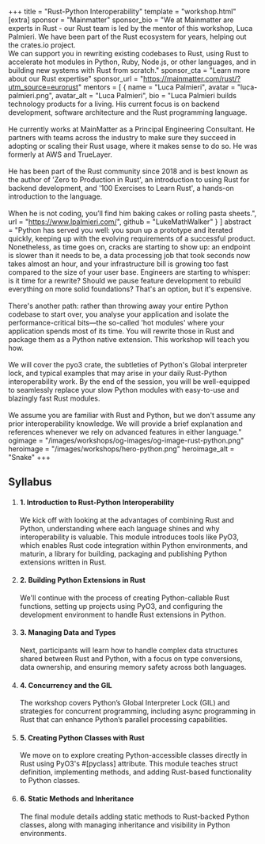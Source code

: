 +++
title = "Rust-Python Inter&shy;operability"
template = "workshop.html"
[extra]
  sponsor = "Mainmatter"
  sponsor_bio = "We at Mainmatter are experts in Rust - our Rust team is led by the mentor of this workshop, Luca Palmieri. We have been part of the Rust ecosystem for years, helping out the crates.io project. <br />We can support you in rewriting existing codebases to Rust, using Rust to accelerate hot modules in Python, Ruby, Node.js, or other languages, and in building new systems with Rust from scratch."
  sponsor_cta = "Learn more about our Rust expertise"
  sponsor_url = "https://mainmatter.com/rust/?utm_source=eurorust"
  mentors = [
    { name = "Luca Palmieri", avatar = "luca-palmieri.png", avatar_alt = "Luca Palmieri",  bio = "Luca Palmieri builds technology products for a living. His current focus is on backend development, software architecture and the Rust programming language.<br /><br />He currently works at MainMatter as a Principal Engineering Consultant. He partners with teams across the industry to make sure they succeed in adopting or scaling their Rust usage, where it makes sense to do so. He was formerly at AWS and TrueLayer.<br /><br />He has been part of the Rust community since 2018 and is best known as the author of 'Zero to Production in Rust', an introduction to using Rust for backend development, and '100 Exercises to Learn Rust', a hands-on introduction to the language.<br /><br />When he is not coding, you’ll find him baking cakes or rolling pasta sheets.",  url = "https://www.lpalmieri.com/",  github = "LukeMathWalker" }
  ]
  abstract = "Python has served you well: you spun up a prototype and iterated quickly, keeping up with the evolving requirements of a successful product. Nonetheless, as time goes on, cracks are starting to show up: an endpoint is slower than it needs to be, a data processing job that took seconds now takes almost an hour, and your infrastructure bill is growing too fast compared to the size of your user base. Engineers are starting to whisper: is it time for a rewrite? Should we pause feature development to rebuild everything on more solid foundations? That's an option, but it's expensive.<br /><br />There's another path: rather than throwing away your entire Python codebase to start over, you analyse your application and isolate the performance-critical bits—the so-called 'hot modules' where your application spends most of its time. You will rewrite those in Rust and package them as a Python native extension. This workshop will teach you how.<br /><br />We will cover the <span>pyo3</span> crate, the subtleties of Python's Global interpreter lock, and typical examples that may arise in your daily Rust-Python interoperability work. By the end of the session, you will be well-equipped to seamlessly replace your slow Python modules with easy-to-use and blazingly fast Rust modules.<br /><br />We assume you are familiar with Rust and Python, but we don't assume any prior interoperability knowledge. We will provide a brief explanation and references whenever we rely on advanced features in either language."
  ogimage = "/images/workshops/og-images/og-image-rust-python.png"
  heroimage = "/images/workshops/hero-python.png"
  heroimage_alt = "Snake"
+++

<div class="">
  <h2 class="mb-7">Syllabus</h2>
  <ol>
    <li class="mb-7 border">
      <h4>1. Introduction to Rust-Python Inter&shy;operability</h4>
      <div>
        <p>We kick off with looking at the advantages of combining Rust and Python, understanding where each language shines and why interoperability is valuable. This module introduces tools like <span>PyO3</span>, which enables Rust code integration within Python environments, and <span>maturin</span>, a library for building, packaging and publishing Python extensions written in Rust.</p>
      </div>
    </li>
    <li class="mb-7 border">
      <h4>2. Building Python Extensions in Rust</h4>
      <div>
        <p>We'll continue with the process of creating Python-callable Rust functions, setting up projects using <span>PyO3</span>, and configuring the development environment to handle Rust extensions in Python.</p>
      </div>
    </li>
    <li class="mb-7 border">
      <h4>3. Managing Data and Types</h4>
      <div>
        <p>Next, participants will learn how to handle complex data structures shared between Rust and Python, with a focus on type conversions, data ownership, and ensuring memory safety across both languages.</p>
      </div>
    </li>
    <li class="mb-7 border">
      <h4>4. Concurrency and the GIL</h4>
      <div>
        <p>The workshop covers Python’s Global Interpreter Lock (GIL) and strategies for concurrent programming, including async programming in Rust that can enhance Python’s parallel processing capabilities.</p>
      </div>
    </li>
    <li class="mb-7 border">
      <h4>5. Creating Python Classes with Rust</h4>
      <div>
        <p>We move on to explore creating Python-accessible classes directly in Rust using <span>PyO3</span>'s <span>#[pyclass]</span> attribute. This module teaches struct definition, implementing methods, and adding Rust-based functionality to Python classes.</p>
      </div>
    </li>
    <li class="mb-7 border">
      <h4>6. Static Methods and Inheritance</h4>
      <div>
        <p>The final module details adding static methods to Rust-backed Python classes, along with managing inheritance and visibility in Python environments.</p>
      </div>
    </li>
  </ol>
</p>
</div>
